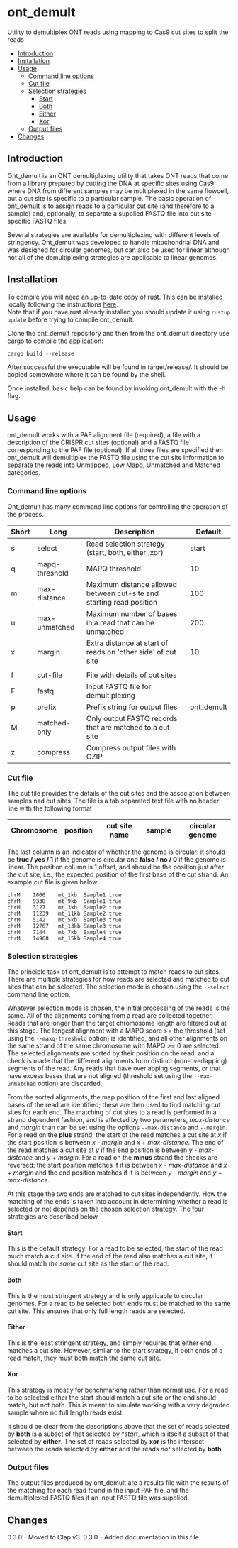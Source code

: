 # ont_demult
Utility to demultiplex ONT reads using mapping to Cas9 cut sites to split the reads

- [Introduction](#Introduction)
- [Installation](#Installation)
- [Usage](#Usage)
    - [Command line options](#Command-line-options)
    - [Cut file](#Cut-file)
    - [Selection strategies](#Selection-strategies)
      - [Start](#Start)
      - [Both](#Both)
      - [Either](#Either)
      - [Xor](#Xor)
    - [Output files](#Output-files) 
- [Changes](#Changes)

## Introduction

Ont_demult is an ONT demultiplexing utility that takes ONT reads that come from a library prepared by
cutting the DNA at specific sites using Cas9 where DNA from different samples may be multiplexed
in the same flowcell, but a cut site is specific to a particular sample.  The basic operation of ont_demult
is to assign reads to a particular cut site (and therefore to a sample) and, optionally, to
separate a supplied FASTQ file into cut site specific FASTQ files.  

Several strategies are available for demultiplexing with different levels of stringency.  Ont_demult was developed to handle mitochondrial DNA and was designed for circular genomes, but can also be used for
linear although not all of the demultiplexing strategies are applicable to linear genomes.

## Installation

To compile you will need an up-to-date copy of rust.  This can be
installed locally following the instructions [here](https://www.rust-lang.org/learn/get-started).  
Note that if you have rust already installed you should update it
using ``rustup update`` before trying to compile ont_demult.

Clone the ont_demult repository and then from the ont_demult directory
use cargo to compile the application:

    cargo build --release
	 
After successful the executable will be found in target/release/.  It
should be copied somewhere where it can be found by the shell.

Once installed, basic help can be found by invoking ont_demult with
the -h flag.

## Usage

ont_demult works with a PAF alignment file (required), a file with a
description of the CRISPR cut sites (optional) and a FASTQ file
corresponding to the PAF file (optional).  If all three files are
specified then ont_demult will demultiplex the FASTQ file using the
cut site information to separate the reads into Unmapped, Low Mapq,
Unmatched and Matched categories.

### Command line options
Ont_demult has many command line options for controlling the operation of the process.

| Short | Long           | Description                                                          | Default    |
|-------|----------------|----------------------------------------------------------------------|------------|
| s     | select         | Read selection strategy (start, both, either ,xor)                   | start      |
| q     | mapq-threshold | MAPQ threshold                                                       | 10         |
| m     | max-distance   | Maximum distance allowed between cut-site and starting read position | 100        |
| u     | max-unmatched  | Maximum number of bases in a read that can be unmatched              | 200        |
| x     | margin         | Extra distance at start of reads on 'other side' of cut site         | 10         |
|||||
| f     | cut-file       | File with details of cut sites                                       |            |
| F     | fastq          | Input FASTQ file for demultiplexing                                  |            |
| p     | prefix         | Prefix string for output files                                       | ont_demult |
| M     | matched-only   | Only output FASTQ records that are matched to a cut site             |            |
| z     | compress       | Compress output files with GZIP                                      |            |

### Cut file

The cut file provides the details of the cut sites and the association between samples nad cut sites.
The file is a tab separated text file with no header line with the following format

|Chromosome|position|cut site name| sample | circular genome|
|----------|--------|-------------|--------|----------------|

The last column is an indicator of whether the genome is circular: it should be
**true / yes / 1** if the genome is circular and **false / no / 0** if the genome is linear.
The position column is 1 offset, and should be the position just after the cut site, i.e., the expected position 
of the first base of the cut strand.  An example cut file is given below.

```
chrM    1006    mt_1kb  Sample1 true
chrM    9338    mt_9kb  Sample1 true
chrM    3127    mt_3kb  Sample2 true
chrM    11239   mt_11kb Sample2 true
chrM    5142    mt_5kb  Sample3 true
chrM    12767   mt_13kb Sample3 true
chrM    7144    mt_7kb  Sample4 true
chrM    14968   mt_15kb Sample4 true
```

### Selection strategies

The principle task of ont_demult is to attempt to match reads to cut sites.  There are multiple strategies
for how reads are selected and matched to cut sites that can be selected.  The selection mode is chosen
using the `--select` command line option.

Whatever selection mode is chosen, the initial processing of the reads is the same.  All of the 
alignments coming from a read are collected together.  Reads that are longer than the target chromosome length 
are filtered out at this stage.  The longest alignment with a MAPQ score >= the threshold (set using the ``--maxq-threshold`` option)
is identified, and all other alignments on the same strand of the same chromosome with MAPQ >= 0 are selected.
The selected alignments are sorted by their position on the read, and a check is made 
that the different alignments form distinct
(non-overlapping) segments of the read.  Any reads that have overlapping segments, or that have excess bases that are not aligned 
(threshold set using the ``--max-unmatched`` option) are discarded.

From the sorted alignments, the map position of the first and last aligned bases of the read are identified;
these are then used to find matching cut sites for each end.  The matching of cut sites to a read is performed
in a strand dependent fashion, and is affected by two parameters, *max-distance* and *margin* than can
be set using the options ``--max-distance`` and ``--margin``.  For a read on the **plus** strand,
the start of the read matches a cut site at *x* if the start position is between 
*x* - *margin* and *x* + *max-distance*.  The end of the read matches a cut site at *y* 
if the end position is between *y* - *max-distance* and *y* + *margin*.  For a read on the
**minus** strand the checks are reversed: the start position matches if it is 
between *x* - *max-distance* and *x* + *margin* and the end position matches if it is between
*y* - *margin* and *y* + *max-distance*.  

At this stage the two ends are matched to cut sites independently.  How the matching of the ends is taken into
account in determining whether a read is selected or not depends on the chosen selection strategy.  The 
four strategies are described below.

#### Start

This is the default strategy.  For a read to be selected, the start of the read much 
match a cut site.  If the end of the read also matches a cut site, it should match *the same* cut site
as the start of the read.

#### Both

This is the most stringent strategy and is only applicable to circular genomes.
For a read to be selected both ends must be matched to the same cut site.  This ensures
that only full length reads are selected. 

#### Either

This is the least stringent strategy, and simply requires that either end matches a cut site.  However,
similar to the start strategy, if both ends of a read match, they must both match the same cut site.

#### Xor

This strategy is mostly for benchmarking rather than normal use.  For a read to be selected either the start should match
a cut site or the end should match, but not both.  This is meant to simulate working with a very degraded sample where no
full length reads exist.

It should be clear from the descriptions above that the set of reads selected by **both** is
a subset of that selected by **start*, which is itself a subset of that selected by **either**.  The
set of reads selected by **xor** is the intersect between the reads selected by **either** and the 
reads *not* selected by **both**.

### Output files

The output files produced by ont_demult are a results file with the results of the matching for each
read found in the input PAF file, and the demultiplexed FASTQ files if an input FASTQ file was supplied.

## Changes

0.3.0 - Moved to Clap v3.
0.3.0 - Added documentation in this file.